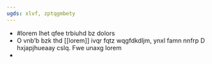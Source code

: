 ```yaml
---
ugds: xlvf, zptqgmbety
---
```


- #lorem lhet qfee trbiuhd bz dolors
- O vnb’b bzk thd [[lorem]] ivqr fqtz wqgfdkdljm, ynxl famn nnfrp D hxjapjhueaay cslq. Fwe unaxg lorem
-
